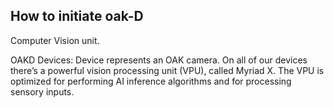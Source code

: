## How to initiate oak-D
Computer Vision unit.

OAKD Devices:
Device represents an OAK camera. 
On all of our devices there’s a powerful vision processing unit (VPU), called Myriad X. 
The VPU is optimized for performing AI inference algorithms and for processing sensory inputs.








